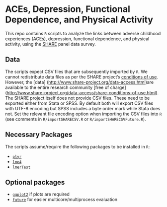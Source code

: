 # ACEs, Depression, Functional Dependence, and Physical Activity

This repo contains `R` scripts to analyze the links between adverse childhood experiences (ACEs), depression, functional dependence, and physical activity, using the [SHARE](http://www.share-project.org/) panel data survey.

## Data
The scripts expect CSV files that are subsequently imported by `R`.
We cannot redistribute data files as per the SHARE project’s [conditions of use](http://www.share-project.org/data-access/share-conditions-of-use.html).
However, the [data] (http://www.share-project.org/data-access.html)are available to the entire research community [free of charge] (http://www.share-project.org/data-access/share-conditions-of-use.html).
The SHARE project itself does not provide CSV files.
These need to be exported either from Stata or SPSS.
By default both will export CSV files with UTF-8 encoding but SPSS includes a byte order mark while Stata does not.
Set the relevant file encoding option when importing the CSV files into `R` (see comments in `R/importSHARECSV.R` or `R/importSHARECSVFuture.R`).

## Necessary Packages
The scripts assume/require the following packages to be installed in `R`:
- [`plyr`](http://had.co.nz/plyr/)
- [`lme4`](https://github.com/lme4/lme4/)
- [`lmerTest`](https://github.com/runehaubo/lmerTestR)

## Optional packages
- [`ggplot2`](https://ggplot2.tidyverse.org/) if plots are required
- [`future`](https://github.com/HenrikBengtsson/future) for easier multicore/multiprocess evaluation

